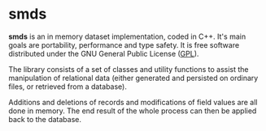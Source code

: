 # smds
**smds** is an in memory dataset implementation, coded in C++. It's main goals are portability, performance and type safety. It is free software distributed under the GNU General Public License ([GPL](http://www.gnu.org/licenses/gpl.html)).

The library consists of a set of classes and utility functions to assist the manipulation of relational data (either generated and persisted on ordinary files, or retrieved from a database).

Additions and deletions of records and modifications of field values are all done in memory. The end result of the whole process can then be applied back to the database.
